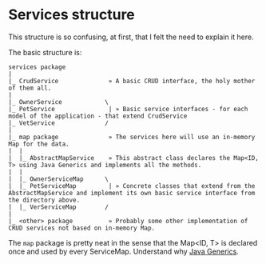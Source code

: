# Services structure

This structure is so confusing, at first, that I felt the need to explain it here.

The basic structure is:
```text
services package
|
|_ CrudService              » A basic CRUD interface, the holy mother of them all.
|
|_ OwnerService            \
|_ PetService               | » Basic service interfaces - for each model of the application - that extend CrudService     
|_ VetService              /
|
|_ map package              » The services here will use an in-memory Map for the data.
|  |
|  |_ AbstractMapService    » This abstract class declares the Map<ID, T> using Java Generics and implements all the methods.
|  |
|  |_ OwnerServiceMap      \
|  |_ PetServiceMap         | » Concrete classes that extend from the AbstractMapService and implement its own basic service interface from the directory above. 
|  |_ VerServiceMap        /
|
|_ <other> package          » Probably some other implementation of CRUD services not based on in-memory Map.
```

The `map` package is pretty neat in the sense that the Map<ID, T> is declared once and used by every ServiceMap. Understand why [Java Generics](https://docs.oracle.com/javase/tutorial/java/generics/why.html).